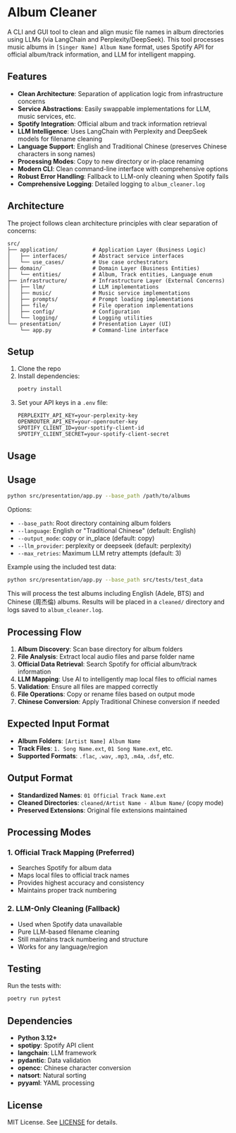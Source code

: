 # Album Cleaner

A CLI and GUI tool to clean and align music file names in album directories using LLMs (via LangChain and Perplexity/DeepSeek). This tool processes music albums in `[Singer Name] Album Name` format, uses Spotify API for official album/track information, and LLM for intelligent mapping.

## Features

- **Clean Architecture**: Separation of application logic from infrastructure concerns
- **Service Abstractions**: Easily swappable implementations for LLM, music services, etc.
- **Spotify Integration**: Official album and track information retrieval
- **LLM Intelligence**: Uses LangChain with Perplexity and DeepSeek models for filename cleaning
- **Language Support**: English and Traditional Chinese (preserves Chinese characters in song names)
- **Processing Modes**: Copy to new directory or in-place renaming
- **Modern CLI**: Clean command-line interface with comprehensive options
- **Robust Error Handling**: Fallback to LLM-only cleaning when Spotify fails
- **Comprehensive Logging**: Detailed logging to `album_cleaner.log`

## Architecture

The project follows clean architecture principles with clear separation of concerns:

```
src/
├── application/           # Application Layer (Business Logic)
│   ├── interfaces/        # Abstract service interfaces
│   └── use_cases/         # Use case orchestrators
├── domain/                # Domain Layer (Business Entities)
│   └── entities/          # Album, Track entities, Language enum
├── infrastructure/        # Infrastructure Layer (External Concerns)
│   ├── llm/               # LLM implementations
│   ├── music/             # Music service implementations
│   ├── prompts/           # Prompt loading implementations
│   ├── file/              # File operation implementations
│   ├── config/            # Configuration
│   └── logging/           # Logging utilities
└── presentation/          # Presentation Layer (UI)
    └── app.py             # Command-line interface
```

## Setup

1. Clone the repo
2. Install dependencies:
   ```sh
   poetry install
   ```
3. Set your API keys in a `.env` file:
   ```env
   PERPLEXITY_API_KEY=your-perplexity-key
   OPENROUTER_API_KEY=your-openrouter-key
   SPOTIFY_CLIENT_ID=your-spotify-client-id
   SPOTIFY_CLIENT_SECRET=your-spotify-client-secret
   ```

## Usage

## Usage

```bash
python src/presentation/app.py --base_path /path/to/albums
```

Options:
- `--base_path`: Root directory containing album folders
- `--language`: English or "Traditional Chinese" (default: English)
- `--output_mode`: copy or in_place (default: copy)
- `--llm_provider`: perplexity or deepseek (default: perplexity)
- `--max_retries`: Maximum LLM retry attempts (default: 3)

Example using the included test data:
```bash
python src/presentation/app.py --base_path src/tests/test_data
```

This will process the test albums including English (Adele, BTS) and Chinese (周杰倫) albums. Results will be placed in a `cleaned/` directory and logs saved to `album_cleaner.log`.

## Processing Flow

1. **Album Discovery**: Scan base directory for album folders
2. **File Analysis**: Extract local audio files and parse folder name
3. **Official Data Retrieval**: Search Spotify for official album/track information
4. **LLM Mapping**: Use AI to intelligently map local files to official names
5. **Validation**: Ensure all files are mapped correctly
6. **File Operations**: Copy or rename files based on output mode
7. **Chinese Conversion**: Apply Traditional Chinese conversion if needed

## Expected Input Format

- **Album Folders**: `[Artist Name] Album Name`
- **Track Files**: `1. Song Name.ext`, `01 Song Name.ext`, etc.
- **Supported Formats**: `.flac`, `.wav`, `.mp3`, `.m4a`, `.dsf`, etc.

## Output Format

- **Standardized Names**: `01 Official Track Name.ext`
- **Cleaned Directories**: `cleaned/Artist Name - Album Name/` (copy mode)
- **Preserved Extensions**: Original file extensions maintained

## Processing Modes

### 1. Official Track Mapping (Preferred)
- Searches Spotify for album data
- Maps local files to official track names
- Provides highest accuracy and consistency
- Maintains proper track numbering

### 2. LLM-Only Cleaning (Fallback)
- Used when Spotify data unavailable
- Pure LLM-based filename cleaning
- Still maintains track numbering and structure
- Works for any language/region

## Testing

Run the tests with:

```bash
poetry run pytest
```

## Dependencies

- **Python 3.12+**
- **spotipy**: Spotify API client
- **langchain**: LLM framework
- **pydantic**: Data validation
- **opencc**: Chinese character conversion
- **natsort**: Natural sorting
- **pyyaml**: YAML processing

## License

MIT License. See [LICENSE](LICENSE) for details.
